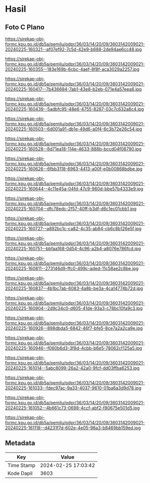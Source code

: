 # Hasil

## Foto C Plano

https://sirekap-obj-formc.kpu.go.id/db5a/pemilu/pdpr/36/03/14/20/09/3603142009021-20240225-160321--af07ef92-7c5d-42e9-b688-2de94ae6cc48.jpg

https://sirekap-obj-formc.kpu.go.id/db5a/pemilu/pdpr/36/03/14/20/09/3603142009021-20240225-160355--183e169b-6cbc-4aef-8f8f-aca3029a2257.jpg

https://sirekap-obj-formc.kpu.go.id/db5a/pemilu/pdpr/36/03/14/20/09/3603142009021-20240225-160417--7b436694-7ab1-43e8-b2eb-071e4a57eea6.jpg

https://sirekap-obj-formc.kpu.go.id/db5a/pemilu/pdpr/36/03/14/20/09/3603142009021-20240225-160439--5adbfc95-48e6-4755-8287-03c7c632a8c4.jpg

https://sirekap-obj-formc.kpu.go.id/db5a/pemilu/pdpr/36/03/14/20/09/3603142009021-20240225-160503--6d001a91-db1e-49d6-a0f4-6c3b72e26c54.jpg

https://sirekap-obj-formc.kpu.go.id/db5a/pemilu/pdpr/36/03/14/20/09/3603142009021-20240225-160528--8d71ea18-114e-4633-888b-bccd04f08790.jpg

https://sirekap-obj-formc.kpu.go.id/db5a/pemilu/pdpr/36/03/14/20/09/3603142009021-20240225-160626--6fbb3118-6963-4413-a00f-e0b00868bdbe.jpg

https://sirekap-obj-formc.kpu.go.id/db5a/pemilu/pdpr/36/03/14/20/09/3603142009021-20240225-160644--4c11e45a-04fd-47c9-960d-bbe57b4333e9.jpg

https://sirekap-obj-formc.kpu.go.id/db5a/pemilu/pdpr/36/03/14/20/09/3603142009021-20240225-160704--dfc78edc-2f57-40ff-b3df-d6c1ec01cbb1.jpg

https://sirekap-obj-formc.kpu.go.id/db5a/pemilu/pdpr/36/03/14/20/09/3603142009021-20240225-160727--a892bc1c-ca82-4c35-ab84-cb6c8b126e5f.jpg

https://sirekap-obj-formc.kpu.go.id/db5a/pemilu/pdpr/36/03/14/20/09/3603142009021-20240225-160751--bbfaa168-0d54-4c96-a2b4-a8076e786fcd.jpg

https://sirekap-obj-formc.kpu.go.id/db5a/pemilu/pdpr/36/03/14/20/09/3603142009021-20240225-160811--273146d9-ffc0-499c-aded-11c58ae2c8be.jpg

https://sirekap-obj-formc.kpu.go.id/db5a/pemilu/pdpr/36/03/14/20/09/3603142009021-20240225-160837--4b1bc7ab-6083-4a8b-be3a-4ca14774b72d.jpg

https://sirekap-obj-formc.kpu.go.id/db5a/pemilu/pdpr/36/03/14/20/09/3603142009021-20240225-160904--2d9c34c0-d605-41de-93a3-c78bc10fa9c3.jpg

https://sirekap-obj-formc.kpu.go.id/db5a/pemilu/pdpr/36/03/14/20/09/3603142009021-20240225-160926--898dbda5-6842-46f7-bfe5-8ce7a2a2ca9e.jpg

https://sirekap-obj-formc.kpu.go.id/db5a/pemilu/pdpr/36/03/14/20/09/3603142009021-20240225-160946--f060b6d3-3f8d-4cbb-b6e5-78062cf125a5.jpg

https://sirekap-obj-formc.kpu.go.id/db5a/pemilu/pdpr/36/03/14/20/09/3603142009021-20240225-161014--5abc8099-26a2-42a0-9fcf-dd03ffba6253.jpg

https://sirekap-obj-formc.kpu.go.id/db5a/pemilu/pdpr/36/03/14/20/09/3603142009021-20240225-161033--fdec97ac-9a33-4037-9610-01ba6a3d9d78.jpg

https://sirekap-obj-formc.kpu.go.id/db5a/pemilu/pdpr/36/03/14/20/09/3603142009021-20240225-161052--4b661c73-0698-4ccf-abf2-f80675e501d5.jpg

https://sirekap-obj-formc.kpu.go.id/db5a/pemilu/pdpr/36/03/14/20/09/3603142009021-20240225-161118--d4231f7d-602e-4e05-96a3-b8469bb159ed.jpg


## Metadata

| Key        | Value               |
| ---------- | ------------------- |
| Time Stamp | 2024-02-25 17:03:42 |
| Kode Dapil | 3603                |



